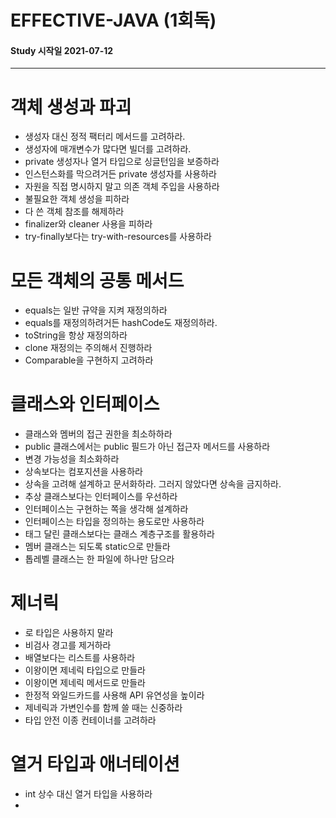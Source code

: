 # EFFECTIVE-JAVA (1회독)

#### Study 시작일 2021-07-12

---

# 객체 생성과 파괴
- 생성자 대신 정적 팩터리 메서드를 고려하라.
- 생성자에 매개변수가 많다면 빌더를 고려하라.
- private 생성자나 열거 타입으로 싱글턴임을 보증하라
- 인스턴스화를 막으려거든 private 생성자를 사용하라
- 자원을 직접 명시하지 말고 의존 객체 주입을 사용하라
- 불필요한 객체 생성을 피하라
- 다 쓴 객체 참조를 해제하라
- finalizer와 cleaner 사용을 피하라
- try-finally보다는 try-with-resources를 사용하라

# 모든 객체의 공통 메서드
- equals는 일반 규약을 지켜 재정의하라
- equals를 재정의하려거든 hashCode도 재정의하라.
- toString을 항상 재정의하라
- clone 재정의는 주의해서 진행하라
- Comparable을 구현하지 고려하라

# 클래스와 인터페이스
- 클래스와 멤버의 접근 권한을 최소하하라
- public 클래스에서는 public 필드가 아닌 접근자 메서드를 사용하라
- 변경 가능성을 최소화하라
- 상속보다는 컴포지션을 사용하라
- 상속을 고려해 설계하고 문서화하라. 그러지 않았다면 상속을 금지하라.
- 추상 클래스보다는 인터페이스를 우선하라
- 인터페이스는 구현하는 쪽을 생각해 설계하라
- 인터페이스는 타입을 정의하는 용도로만 사용하라
- 태그 달린 클래스보다는 클래스 계층구조를 활용하라
- 멤버 클래스는 되도록 static으로 만들라
- 톱레벨 클래스는 한 파일에 하나만 담으라

# 제너릭
- 로 타입은 사용하지 말라
- 비검사 경고를 제거하라
- 배열보다는 리스트를 사용하라
- 이왕이면 제네릭 타입으로 만들라
- 이왕이면 제네릭 메서드로 만들라
- 한정적 와일드카드를 사용해 API 유연성을 높이라
- 제네릭과 가변인수를 함께 쓸 때는 신중하라
- 타입 안전 이종 컨테이너를 고려하라

# 열거 타입과 애너테이션
- int 상수 대신 열거 타입을 사용하라
- 

